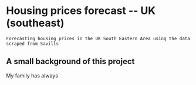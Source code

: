 # Housing prices forecast -- UK (southeast)
```
Forecasting housing prices in the UK South Eastern Area using the data scraped from Savills
```
## A small background of this project
My family has always 
